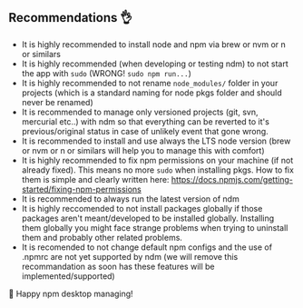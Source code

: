 ## Recommendations :ok_hand:

- It is highly recommended to install node and npm via brew or nvm or n or similars
- It is highly recommended (when developing or testing ndm) to not start the app with `sudo` (WRONG! `sudo npm run...`)
- It is highly recommended to not rename `node_modules/` folder in your projects (which is a standard naming for node pkgs folder and should never be renamed)
- It is recommended to manage only versioned projects (git, svn, mercurial etc..) with ndm so that everything can be reverted to it's previous/original status in case of unlikely event that gone wrong.
- It is recommended to install and use always the LTS node version (brew or nvm or n or similars will help you to manage this with comfort)
- It is highly recommended to fix npm permissions on your machine (if not already fixed). This means no more `sudo` when installing pkgs. How to fix them is simple and clearly written here: https://docs.npmjs.com/getting-started/fixing-npm-permissions
- It is recommended to always run the latest version of ndm
- It is highly reccomended to not install packages globally if those packages aren't meant/developed to be installed globally.  Installing them globally you might face strange problems when trying to uninstall them and probably other related problems.
- It is recomended to not change default npm configs and the use of .npmrc are not yet supported by ndm (we will remove this recommandation as soon has these features will be implemented/supported)

🌈 Happy npm desktop managing!
